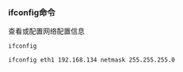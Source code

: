 ### ifconfig命令
查看或配置网络配置信息

```
ifconfig

ifconfig eth1 192.168.134 netmask 255.255.255.0
```










